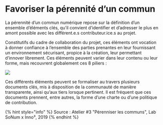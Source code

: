 # Favoriser la pérennité d’un commun

La pérennité d’un commun numérique repose sur la définition d’un ensemble d’éléments clés, qu’il convient d’identifier et d’adresser le plus en amont possible avec les différent.e.s contributeur.ice.s au projet.

Constitutifs du cadre de collaboration du projet, ces éléments ont vocation à donner confiance à l’ensemble des parties prenantes en leur fournissant un environnement sécurisant, propice à la création, leur permettant d’innover librement. Ces éléments peuvent varier dans leur contenu ou leur forme, mais recouvrent globalement ces 8 piliers :

![](../../.gitbook/assets/piliers-de-la-perennite-dun-commun.jpg)

Ces différents éléments peuvent se formaliser au travers plusieurs documents clés, mis à disposition de la communauté de manière transparente, ainsi qu’aux tiers lorsque pertinent. Il est fréquent que ces documents prennent, entre autres, la forme d’une charte ou d’une politique de contribution.

{% hint style="info" %}
Source : Atelier \#3 "Pérenniser les communs", Lab SoNum x Inno³, 2019
{% endhint %}

